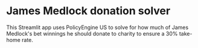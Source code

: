 # James Medlock donation solver

This Streamlit app uses PolicyEngine US to solve for how much of James Medlock's bet winnings he should donate to charity to ensure a 30% take-home rate.
